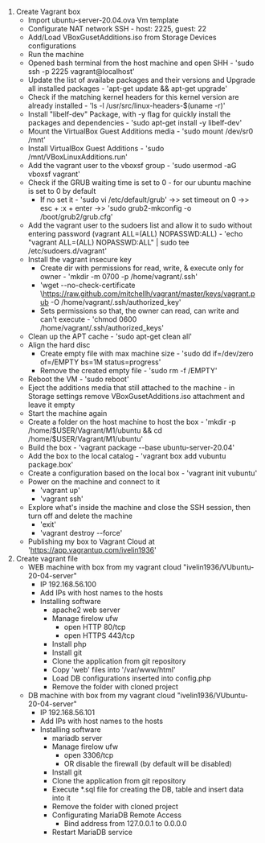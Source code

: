1. Create Vagrant box
    - Import ubuntu-server-20.04.ova Vm template
    - Configurate NAT network SSH - host: 2225, guest: 22
    - Add/Load VBoxGusetAdditions.iso from Storage Devices configurations
    - Run the machine
    - Opened bash terminal from the host machine and open SHH - 'sudo ssh -p 2225 vagrant@localhost'
    - Update the list of availabe packages and their versions and Upgrade all installed packages - 'apt-get update && apt-get upgrade' 
    - Check if the matching kernel headers for this kernel version are already installed - 'ls -l /usr/src/linux-headers-$(uname -r)'
    - Install "libelf-dev" Package, with -y flag for quickly install the packages and dependencies - 'sudo apt-get install -y libelf-dev'
    - Mount the VirtualBox Guest Additions media - 'sudo mount /dev/sr0 /mnt'
    - Install VirtualBox Guest Additions - 'sudo /mnt/VBoxLinuxAdditions.run'
    - Add the vagrant user to the vboxsf group - 'sudo usermod -aG vboxsf vagrant'
    - Check if the GRUB waiting time is set to 0 - for our ubuntu machine is set to 0 by default
        - If no set it - 'sudo vi /etc/default/grub' ->> set timeout on 0 ->> esc + :x + enter ->> 'sudo grub2-mkconfig -o /boot/grub2/grub.cfg'
    - Add the vagrant user to the sudoers list and allow it to sudo without entering password (vagrant ALL=(ALL) NOPASSWD:ALL) - 'echo "vagrant ALL=(ALL) NOPASSWD:ALL" | sudo tee /etc/sudoers.d/vagrant'
    - Install the vagrant insecure key
        - Create dir with permissions for read, write, & execute only for owner - 'mkdir -m 0700 -p /home/vagrant/.ssh'
        - 'wget --no-check-certificate \https://raw.github.com/mitchellh/vagrant/master/keys/vagrant.pub \-O /home/vagrant/.ssh/authorized_key'
        - Sets permissions so that, the owner can read, can write and can't execute - 'chmod 0600 /home/vagrant/.ssh/authorized_keys'
    - Clean up the APT cache - 'sudo apt-get clean all'
    - Align the hard disc 
        - Create empty file with max machine size - 'sudo dd if=/dev/zero of=/EMPTY bs=1M status=progress'
        - Remove the created empty file - 'sudo rm -f /EMPTY'
    - Reboot the VM - 'sudo reboot'
    - Eject the additions media that still attached to the machine - in Storage settings remove VBoxGusetAdditions.iso attachment and leave it empty
    - Start the machine again
    - Create a folder on the host machine to host the box - 'mkdir -p /home/$USER/Vagrant/M1/ubuntu && cd /home/$USER/Vagrant/M1/ubuntu'
    - Build the box - 'vagrant package --base ubuntu-server-20.04'
    - Add the box to the local catalog - 'vagrant box add vubuntu package.box'
    - Create a configuration based on the local box - 'vagrant init vubuntu'
    - Power on the machine and connect to it
        - 'vagrant up'
        - 'vagrant ssh'
    - Explore what's inside the machine and close the SSH session, then turn off and delete the machine 
        - 'exit'
        - 'vagrant destroy --force'
    - Publishing my box to Vagrant Cloud at 'https://app.vagrantup.com/ivelin1936'
2. Create vagrant file
    - WEB machine with box from my vagrant cloud "ivelin1936/VUbuntu-20-04-server"
        - IP 192.168.56.100
        - Add IPs with host names to the hosts
        - Installing software
            - apache2 web server
            - Manage firelow ufw
                - open HTTP 80/tcp
                - open HTTPS 443/tcp
            - Install php
            - Install git
            - Clone the application from git repository
            - Copy 'web' files into '/var/www/html'
            - Load DB configurations inserted into config.php
            - Remove the folder with cloned project
    - DB machine with box from my vagrant cloud "ivelin1936/VUbuntu-20-04-server"
        - IP 192.168.56.101
        - Add IPs with host names to the hosts
        - Installing software
            - mariadb server
            - Manage firelow ufw
                - open 3306/tcp
                - OR disable the firewall (by default will be disabled)
            - Install git
            - Clone the application from git repository
            - Execute *.sql file for creating the DB, table and insert data into it
            - Remove the folder with cloned project
            - Configurating MariaDB Remote Access
                - Bind address from 127.0.0.1 to 0.0.0.0
            - Restart MariaDB service




